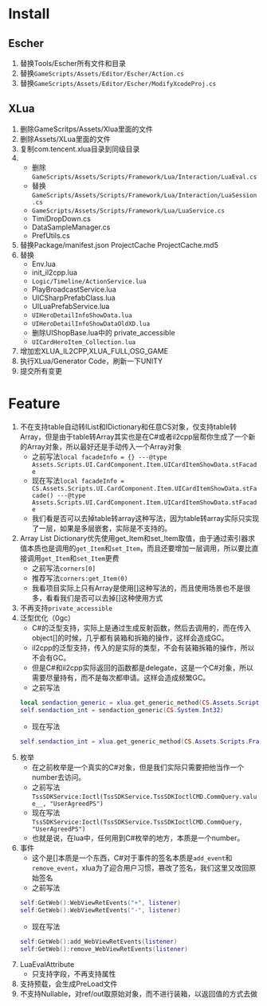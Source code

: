 # Install
## Escher
1. 替换Tools/Escher所有文件和目录
2. 替换`GameScripts/Assets/Editor/Escher/Action.cs`
3. 替换`GameScripts/Assets/Editor/Escher/ModifyXcodeProj.cs`
## XLua
1. 删除GameScritps/Assets/Xlua里面的文件
2. 删除Assets/XLua里面的文件
3. 复制com.tencent.xlua目录到同级目录
4.  - 删除`GameScripts/Assets/Scripts/Framework/Lua/Interaction/LuaEval.cs`
    - 替换`GameScripts/Assets/Scripts/Framework/Lua/Interaction/LuaSession.cs`
    - `GameScripts/Assets/Scripts/Framework/Lua/LuaService.cs`
    - TimiDropDown.cs
    - DataSampleManager.cs
    - PrefUtils.cs
5. 替换Package/manifest.json ProjectCache ProjectCache.md5
6. 替换
    - Env.lua
    - init_il2cpp.lua
    - `Logic/Timeline/ActionService.lua`
    - PlayBroadcastService.lua
    - UICSharpPrefabClass.lua
    - UILuaPrefabService.lua
    - `UIHeroDetailInfoShowData.lua`
    - `UIHeroDetailInfoShowDataOldXD.lua`
    - 删除UIShopBase.lua中的 private_accessible
    - `UICardHeroItem_Collection.lua`
7. 增加宏XLUA_IL2CPP,XLUA_FULL,OSG_GAME
8. 执行XLua/Generator Code，刷新一下UNITY
9. 提交所有变更
# Feature
1. 不在支持table自动转IList和IDictionary和任意CS对象，仅支持table转Array，但是由于table转Array其实也是在C#或者il2cpp层帮你生成了一个新的Array对象，所以最好还是手动传入一个Array对象
    - 之前写法`local facadeInfo = {} ---@type Assets.Scripts.UI.CardComponent.Item.UICardItemShowData.stFacade`
    - 现在写法`local facadeInfo = CS.Assets.Scripts.UI.CardComponent.Item.UICardItemShowData.stFacade() ---@type Assets.Scripts.UI.CardComponent.Item.UICardItemShowData.stFacade`
    - 我们看是否可以去掉table转array这种写法，因为table转array实际只实现了一层，如果是多层嵌套，实际是不支持的。
2. Array List Dictionary优先使用get_Item和set_Item取值，由于通过索引器求值本质也是调用的`get_Item`和`set_Item`，而且还要增加一层调用，所以要比直接调用`get_Item`和`set_Item`更费
    - 之前写法`corners[0]`
    - 推荐写法`corners:get_Item(0)`
    - 我看项目实际上只有Array是使用[]这种写法的，而且使用场景也不是很多，看看我们是否可以去掉[]这种使用方式
3. 不再支持`private_accessible`
4. 泛型优化（0gc）
    - C#的泛型支持，实际上是通过生成反射函数，然后去调用的，而在传入object[]的时候，几乎都有装箱和拆箱的操作，这样会造成GC。
    - il2cpp的泛型支持，传入的是实际的类型，不会有装箱拆箱的操作，所以不会有GC。
    - 但是C#和il2cpp实际返回的函数都是delegate，这是一个C#对象，所以需要尽量持有，而不是每次都申请。这样会造成频繁GC。
    - 之前写法
    ```lua
    local sendaction_generic = xlua.get_generic_method(CS.Assets.Scripts.Framework.UI.UIPrefab2DClass, 'SendAction')
    self.sendaction_int = sendaction_generic(CS.System.Int32)
    ```
    - 现在写法
    ```lua
    self.sendaction_int = xlua.get_generic_method(CS.Assets.Scripts.Framework.UI.UIPrefab2DClass, 'SendAction', CS.System.Int32)
    ```
5. 枚举
    - 在之前枚举是一个真实的C#对象，但是我们实际只需要把他当作一个number去访问。
    - 之前写法
    `TssSDKService:Ioctl(TssSDKService.TssSDKIoctlCMD.CommQuery.value__, "UserAgreedPS")`
    - 现在写法
    `TssSDKService:Ioctl(TssSDKService.TssSDKIoctlCMD.CommQuery, "UserAgreedPS")`
    - 也就是说，在lua中，任何用到C#枚举的地方，本质是一个number。
6. 事件
    - 这个是[]本质是一个东西，C#对于事件的签名本质是`add_event`和`remove_event`，xlua为了迎合用户习惯，篡改了签名，我们这里又改回原始签名
    - 之前写法
    ```lua
    self:GetWeb():WebViewRetEvents("+", listener)
    self:GetWeb():WebViewRetEvents("-", listener)
    ```
    - 现在写法
    ```lua
    self:GetWeb():add_WebViewRetEvents(listener)
    self:GetWeb():remove_WebViewRetEvents(listener)
    ```
7. LuaEvalAttribute
    - 只支持字段，不再支持属性
8. 支持预载，会生成PreLoad文件
9. 不支持Nullable，对ref/out取原始对象，而不进行装箱，以返回值的方式去做